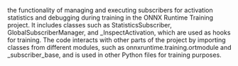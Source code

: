 the functionality of managing and executing subscribers for activation statistics and debugging during training in the ONNX Runtime Training project. It includes classes such as StatisticsSubscriber, GlobalSubscriberManager, and _InspectActivation, which are used as hooks for training. The code interacts with other parts of the project by importing classes from different modules, such as onnxruntime.training.ortmodule and _subscriber_base, and is used in other Python files for training purposes.